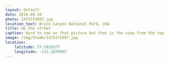 ```yaml
---
layout: default
date: 2016-09-28
photo: 1475372697.jpg
location_text: Bryce Canyon National Park, USA
title: Up the street
caption: Hard to see on that picture but that is the view from the top of the Wall Street trail. It is still nice as all those hoodoos are at the same level.
image: /img/thumb/1475372697.jpg
location:
    latitude: 37.5930377
    longitude: -112.1870895
---
```

